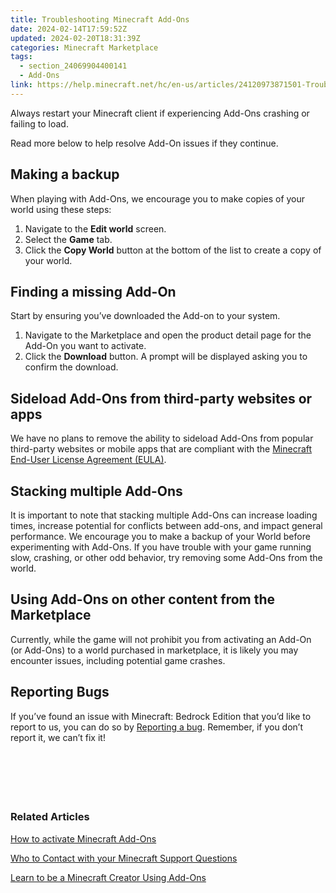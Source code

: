 ```yaml
---
title: Troubleshooting Minecraft Add-Ons
date: 2024-02-14T17:59:52Z
updated: 2024-02-20T18:31:39Z
categories: Minecraft Marketplace
tags:
  - section_24069904400141
  - Add-Ons
link: https://help.minecraft.net/hc/en-us/articles/24120973871501-Troubleshooting-Minecraft-Add-Ons
---
```


Always restart your Minecraft client if experiencing Add-Ons crashing or failing to load.

Read more below to help resolve Add-On issues if they continue.

## Making a backup

When playing with Add-Ons, we encourage you to make copies of your world using these steps:

1.  Navigate to the **Edit world** screen.
2.  Select the **Game** tab.
3.  Click the **Copy World** button at the bottom of the list to create a copy of your world. 

## Finding a missing Add-On

Start by ensuring you’ve downloaded the Add-on to your system.

1.  Navigate to the Marketplace and open the product detail page for the Add-On you want to activate.
2.  Click the **Download** button. A prompt will be displayed asking you to confirm the download. 

## Sideload Add-Ons from third-party websites or apps

We have no plans to remove the ability to sideload Add-Ons from popular third-party websites or mobile apps that are compliant with the [Minecraft End-User License Agreement (EULA)](https://www.minecraft.net/en-us/eula). 

## Stacking multiple Add-Ons

It is important to note that stacking multiple Add-Ons can increase loading times, increase potential for conflicts between add-ons, and impact general performance. We encourage you to make a backup of your World before experimenting with Add-Ons. If you have trouble with your game running slow, crashing, or other odd behavior, try removing some Add-Ons from the world.   

## Using Add-Ons on other content from the Marketplace

Currently, while the game will not prohibit you from activating an Add-On (or Add-Ons) to a world purchased in marketplace, it is likely you may encounter issues, including potential game crashes.  

## Reporting Bugs

If you’ve found an issue with Minecraft: Bedrock Edition that you’d like to report to us, you can do so by [Reporting a bug](https://www.minecraft.net/en-us/bugs). Remember, if you don’t report it, we can’t fix it!   

###  

###  

### Related Articles

[How to activate Minecraft Add-Ons](https://minecrafthelp.zendesk.com/hc/en-us/articles/24120525083533)

[Who to Contact with your Minecraft Support Questions](https://minecrafthelp.zendesk.com/hc/en-us/articles/19506833026829)

[Learn to be a Minecraft Creator Using Add-Ons](https://www.minecraft.net/en-us/creator)
